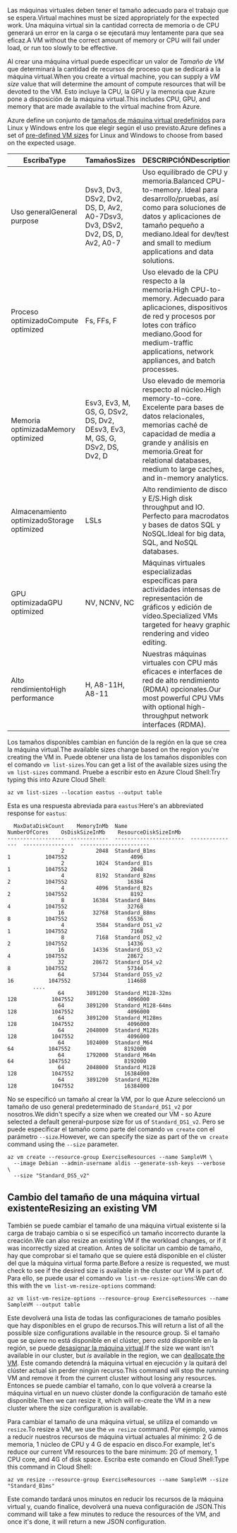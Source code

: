 <span data-ttu-id="a3100-101">Las máquinas virtuales deben tener el tamaño adecuado para el trabajo que se espera.</span><span class="sxs-lookup"><span data-stu-id="a3100-101">Virtual machines must be sized appropriately for the expected work.</span></span> <span data-ttu-id="a3100-102">Una máquina virtual sin la cantidad correcta de memoria o de CPU generará un error en la carga o se ejecutará muy lentamente para que sea eficaz.</span><span class="sxs-lookup"><span data-stu-id="a3100-102">A VM without the correct amount of memory or CPU will fail under load, or run too slowly to be effective.</span></span> 

<span data-ttu-id="a3100-103">Al crear una máquina virtual puede especificar un valor de _Tamaño de VM_ que determinará la cantidad de recursos de proceso que se dedicará a la máquina virtual.</span><span class="sxs-lookup"><span data-stu-id="a3100-103">When you create a virtual machine, you can supply a _VM size_ value that will determine the amount of compute resources that will be devoted to the VM.</span></span> <span data-ttu-id="a3100-104">Esto incluye la CPU, la GPU y la memoria que Azure pone a disposición de la máquina virtual.</span><span class="sxs-lookup"><span data-stu-id="a3100-104">This includes CPU, GPU, and memory that are made available to the virtual machine from Azure.</span></span>

<span data-ttu-id="a3100-105">Azure define un conjunto de [tamaños de máquina virtual predefinidos](https://docs.microsoft.com/azure/virtual-machines/linux/sizes) para Linux y Windows entre los que elegir según el uso previsto.</span><span class="sxs-lookup"><span data-stu-id="a3100-105">Azure defines a set of [pre-defined VM sizes](https://docs.microsoft.com/azure/virtual-machines/linux/sizes) for Linux and Windows to choose from based on the expected usage.</span></span> 

| <span data-ttu-id="a3100-106">Escriba</span><span class="sxs-lookup"><span data-stu-id="a3100-106">Type</span></span> | <span data-ttu-id="a3100-107">Tamaños</span><span class="sxs-lookup"><span data-stu-id="a3100-107">Sizes</span></span> | <span data-ttu-id="a3100-108">DESCRIPCIÓN</span><span class="sxs-lookup"><span data-stu-id="a3100-108">Description</span></span> |
|------|-------|-------------|
| <span data-ttu-id="a3100-109">Uso general</span><span class="sxs-lookup"><span data-stu-id="a3100-109">General purpose</span></span>   | <span data-ttu-id="a3100-110">Dsv3, Dv3, DSv2, Dv2, DS, D, Av2, A0-7</span><span class="sxs-lookup"><span data-stu-id="a3100-110">Dsv3, Dv3, DSv2, Dv2, DS, D, Av2, A0-7</span></span> | <span data-ttu-id="a3100-111">Uso equilibrado de CPU y memoria.</span><span class="sxs-lookup"><span data-stu-id="a3100-111">Balanced CPU-to-memory.</span></span> <span data-ttu-id="a3100-112">Ideal para desarrollo/pruebas, así como para soluciones de datos y aplicaciones de tamaño pequeño a mediano.</span><span class="sxs-lookup"><span data-stu-id="a3100-112">Ideal for dev/test and small to medium applications and data solutions.</span></span> |
| <span data-ttu-id="a3100-113">Proceso optimizado</span><span class="sxs-lookup"><span data-stu-id="a3100-113">Compute optimized</span></span> | <span data-ttu-id="a3100-114">Fs, F</span><span class="sxs-lookup"><span data-stu-id="a3100-114">Fs, F</span></span> | <span data-ttu-id="a3100-115">Uso elevado de la CPU respecto a la memoria.</span><span class="sxs-lookup"><span data-stu-id="a3100-115">High CPU-to-memory.</span></span> <span data-ttu-id="a3100-116">Adecuado para aplicaciones, dispositivos de red y procesos por lotes con tráfico mediano.</span><span class="sxs-lookup"><span data-stu-id="a3100-116">Good for medium-traffic applications, network appliances, and batch processes.</span></span> |
| <span data-ttu-id="a3100-117">Memoria optimizada</span><span class="sxs-lookup"><span data-stu-id="a3100-117">Memory optimized</span></span>  | <span data-ttu-id="a3100-118">Esv3, Ev3, M, GS, G, DSv2, DS, Dv2, D</span><span class="sxs-lookup"><span data-stu-id="a3100-118">Esv3, Ev3, M, GS, G, DSv2, DS, Dv2, D</span></span>   | <span data-ttu-id="a3100-119">Uso elevado de memoria respecto al núcleo.</span><span class="sxs-lookup"><span data-stu-id="a3100-119">High memory-to-core.</span></span> <span data-ttu-id="a3100-120">Excelente para bases de datos relacionales, memorias caché de capacidad de media a grande y análisis en memoria.</span><span class="sxs-lookup"><span data-stu-id="a3100-120">Great for relational databases, medium to large caches, and in-memory analytics.</span></span> |
| <span data-ttu-id="a3100-121">Almacenamiento optimizado</span><span class="sxs-lookup"><span data-stu-id="a3100-121">Storage optimized</span></span> | <span data-ttu-id="a3100-122">LS</span><span class="sxs-lookup"><span data-stu-id="a3100-122">Ls</span></span> | <span data-ttu-id="a3100-123">Alto rendimiento de disco y E/S.</span><span class="sxs-lookup"><span data-stu-id="a3100-123">High disk throughput and IO.</span></span> <span data-ttu-id="a3100-124">Perfecto para macrodatos y bases de datos SQL y NoSQL.</span><span class="sxs-lookup"><span data-stu-id="a3100-124">Ideal for big data, SQL, and NoSQL databases.</span></span> |
| <span data-ttu-id="a3100-125">GPU optimizada</span><span class="sxs-lookup"><span data-stu-id="a3100-125">GPU optimized</span></span> | <span data-ttu-id="a3100-126">NV, NC</span><span class="sxs-lookup"><span data-stu-id="a3100-126">NV, NC</span></span> | <span data-ttu-id="a3100-127">Máquinas virtuales especializadas específicas para actividades intensas de representación de gráficos y edición de vídeo.</span><span class="sxs-lookup"><span data-stu-id="a3100-127">Specialized VMs targeted for heavy graphic rendering and video editing.</span></span> |
| <span data-ttu-id="a3100-128">Alto rendimiento</span><span class="sxs-lookup"><span data-stu-id="a3100-128">High performance</span></span> | <span data-ttu-id="a3100-129">H, A8-11</span><span class="sxs-lookup"><span data-stu-id="a3100-129">H, A8-11</span></span> | <span data-ttu-id="a3100-130">Nuestras máquinas virtuales con CPU más eficaces e interfaces de red de alto rendimiento (RDMA) opcionales.</span><span class="sxs-lookup"><span data-stu-id="a3100-130">Our most powerful CPU VMs with optional high-throughput network interfaces (RDMA).</span></span> | 

<span data-ttu-id="a3100-131">Los tamaños disponibles cambian en función de la región en la que se crea la máquina virtual.</span><span class="sxs-lookup"><span data-stu-id="a3100-131">The available sizes change based on the region you're creating the VM in.</span></span> <span data-ttu-id="a3100-132">Puede obtener una lista de los tamaños disponibles con el comando `vm list-sizes`.</span><span class="sxs-lookup"><span data-stu-id="a3100-132">You can get a list of the available sizes using the `vm list-sizes` command.</span></span> <span data-ttu-id="a3100-133">Pruebe a escribir esto en Azure Cloud Shell:</span><span class="sxs-lookup"><span data-stu-id="a3100-133">Try typing this into Azure Cloud Shell:</span></span>

```azurecli
az vm list-sizes --location eastus --output table
```

<span data-ttu-id="a3100-134">Esta es una respuesta abreviada para `eastus`:</span><span class="sxs-lookup"><span data-stu-id="a3100-134">Here's an abbreviated response for `eastus`:</span></span>

```
  MaxDataDiskCount    MemoryInMb  Name                      NumberOfCores    OsDiskSizeInMb    ResourceDiskSizeInMb
------------------  ------------  ----------------------  ---------------  ----------------  ----------------------
                 2          2048  Standard_B1ms                         1           1047552                    4096
                 2          1024  Standard_B1s                          1           1047552                    2048
                 4          8192  Standard_B2ms                         2           1047552                   16384
                 4          4096  Standard_B2s                          2           1047552                    8192
                 8         16384  Standard_B4ms                         4           1047552                   32768
                16         32768  Standard_B8ms                         8           1047552                   65536
                 4          3584  Standard_DS1_v2                       1           1047552                    7168
                 8          7168  Standard_DS2_v2                       2           1047552                   14336
                16         14336  Standard_DS3_v2                       4           1047552                   28672
                32         28672  Standard_DS4_v2                       8           1047552                   57344
                64         57344  Standard_DS5_v2                      16           1047552                  114688
        ....
                64       3891200  Standard_M128-32ms                  128           1047552                 4096000
                64       3891200  Standard_M128-64ms                  128           1047552                 4096000
                64       3891200  Standard_M128ms                     128           1047552                 4096000
                64       2048000  Standard_M128s                      128           1047552                 4096000
                64       1024000  Standard_M64                         64           1047552                 8192000
                64       1792000  Standard_M64m                        64           1047552                 8192000
                64       2048000  Standard_M128                       128           1047552                16384000
                64       3891200  Standard_M128m                      128           1047552                16384000
```

<span data-ttu-id="a3100-135">No se especificó un tamaño al crear la VM, por lo que Azure seleccionó un tamaño de uso general predeterminado de `Standard_DS1_v2` por nosotros.</span><span class="sxs-lookup"><span data-stu-id="a3100-135">We didn't specify a size when we created our VM - so Azure selected a default general-purpose size for us of `Standard_DS1_v2`.</span></span> <span data-ttu-id="a3100-136">Pero se puede especificar el tamaño como parte del comando `vm create` con el parámetro `--size`.</span><span class="sxs-lookup"><span data-stu-id="a3100-136">However, we can specify the size as part of the `vm create` command using the `--size` parameter.</span></span>

```azurecli
az vm create --resource-group ExerciseResources --name SampleVM \
  --image Debian --admin-username aldis --generate-ssh-keys --verbose \
  --size "Standard_DS5_v2"
```

## <a name="resizing-an-existing-vm"></a><span data-ttu-id="a3100-137">Cambio del tamaño de una máquina virtual existente</span><span class="sxs-lookup"><span data-stu-id="a3100-137">Resizing an existing VM</span></span>
<span data-ttu-id="a3100-138">También se puede cambiar el tamaño de una máquina virtual existente si la carga de trabajo cambia o si se especificó un tamaño incorrecto durante la creación.</span><span class="sxs-lookup"><span data-stu-id="a3100-138">We can also resize an existing VM if the workload changes, or if it was incorrectly sized at creation.</span></span> <span data-ttu-id="a3100-139">Antes de solicitar un cambio de tamaño, hay que comprobar si el tamaño que se quiere está disponible en el clúster del que la máquina virtual forma parte.</span><span class="sxs-lookup"><span data-stu-id="a3100-139">Before a resize is requested, we must check to see if the desired size is available in the cluster our VM is part of.</span></span> <span data-ttu-id="a3100-140">Para ello, se puede usar el comando `vm list-vm-resize-options`:</span><span class="sxs-lookup"><span data-stu-id="a3100-140">We can do this with the `vm list-vm-resize-options` command:</span></span>

```azurecli
az vm list-vm-resize-options --resource-group ExerciseResources --name SampleVM --output table
```

<span data-ttu-id="a3100-141">Este devolverá una lista de todas las configuraciones de tamaño posibles que hay disponibles en el grupo de recursos.</span><span class="sxs-lookup"><span data-stu-id="a3100-141">This will return a list of all the possible size configurations available in the resource group.</span></span> <span data-ttu-id="a3100-142">Si el tamaño que se quiere no está disponible en el clúster, pero _está_  disponible en la región, se puede [desasignar la máquina virtual](https://docs.microsoft.com/cli/azure/vm?view=azure-cli-latest#az-vm-deallocate).</span><span class="sxs-lookup"><span data-stu-id="a3100-142">If the size we want isn't available in our cluster, but _is_ available in the region, we can [deallocate the VM](https://docs.microsoft.com/cli/azure/vm?view=azure-cli-latest#az-vm-deallocate).</span></span> <span data-ttu-id="a3100-143">Este comando detendrá la máquina virtual en ejecución y la quitará del clúster actual sin perder ningún recurso.</span><span class="sxs-lookup"><span data-stu-id="a3100-143">This command will stop the running VM and remove it from the current cluster without losing any resources.</span></span> <span data-ttu-id="a3100-144">Entonces se puede cambiar el tamaño, con lo que volverá a crearse la máquina virtual en un nuevo clúster donde la configuración de tamaño esté disponible.</span><span class="sxs-lookup"><span data-stu-id="a3100-144">Then we can resize it, which will re-create the VM in a new cluster where the size configuration is available.</span></span>

<span data-ttu-id="a3100-145">Para cambiar el tamaño de una máquina virtual, se utiliza el comando `vm resize`.</span><span class="sxs-lookup"><span data-stu-id="a3100-145">To resize a VM, we use the `vm resize` command.</span></span> <span data-ttu-id="a3100-146">Por ejemplo, vamos a reducir nuestros recursos de máquina virtual actuales al mínimo: 2 G de memoria, 1 núcleo de CPU y 4 G de espacio en disco.</span><span class="sxs-lookup"><span data-stu-id="a3100-146">For example, let's reduce our current VM resources to the bare minimum: 2G of memory, 1 CPU core, and 4G of disk space.</span></span> <span data-ttu-id="a3100-147">Escriba este comando en Cloud Shell:</span><span class="sxs-lookup"><span data-stu-id="a3100-147">Type this command in Cloud Shell:</span></span>

```azurecli
az vm resize --resource-group ExerciseResources --name SampleVM --size "Standard_B1ms"
```

<span data-ttu-id="a3100-148">Este comando tardará unos minutos en reducir los recursos de la máquina virtual y, cuando finalice, devolverá una nueva configuración de JSON.</span><span class="sxs-lookup"><span data-stu-id="a3100-148">This command will take a few minutes to reduce the resources of the VM, and once it's done, it will return a new JSON configuration.</span></span>
